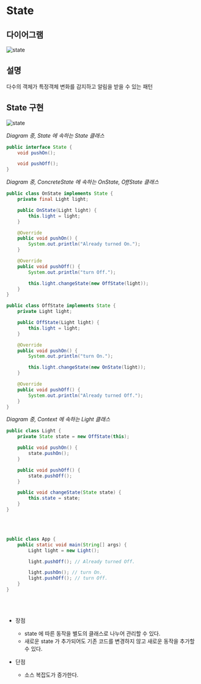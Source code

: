 # State

## 다이어그램

![state](@src/state_diagram.png)

## 설명

다수의 객체가 특정객체 변화를 감지하고 알림을 받을 수 있는 패턴

## State 구현

![state](@src/state_diagram_2.png)

_Diagram 중, State 에 속하는 State 클래스_
```java
public interface State {
    void pushOn();

    void pushOff();
}
```

_Diagram 중, ConcreteState 에 속하는 OnState, OffState 클래스_
```java
public class OnState implements State {
    private final Light light;

    public OnState(Light light) {
        this.light = light;
    }

    @Override
    public void pushOn() {
        System.out.println("Already turned On.");
    }

    @Override
    public void pushOff() {
        System.out.println("turn Off.");

        this.light.changeState(new OffState(light));
    }
}

public class OffState implements State {
    private Light light;

    public OffState(Light light) {
        this.light = light;
    }

    @Override
    public void pushOn() {
        System.out.println("turn On.");

        this.light.changeState(new OnState(light));
    }

    @Override
    public void pushOff() {
        System.out.println("Already turned Off.");
    }
}
```

_Diagram 중, Context 에 속하는 Light 클래스_
```java
public class Light {
    private State state = new OffState(this);

    public void pushOn() {
        state.pushOn();
    }

    public void pushOff() {
        state.pushOff();
    }

    public void changeState(State state) {
        this.state = state;
    }
}
```

<br><br>

```java
public class App {
    public static void main(String[] args) {
        Light light = new Light();

        light.pushOff(); // Already turned Off.

        light.pushOn(); // turn On.
        light.pushOff(); // turn Off.
    }
}
```

<br><br>

* 장점
    * state 에 따른 동작을 별도의 클래스로 나누어 관리할 수 있다.
    * 새로운 state 가 추가되어도 기존 코드를 변경하지 않고 새로운 동작을 추가할 수 있다.

* 단점
    * 소스 복잡도가 증가한다.
